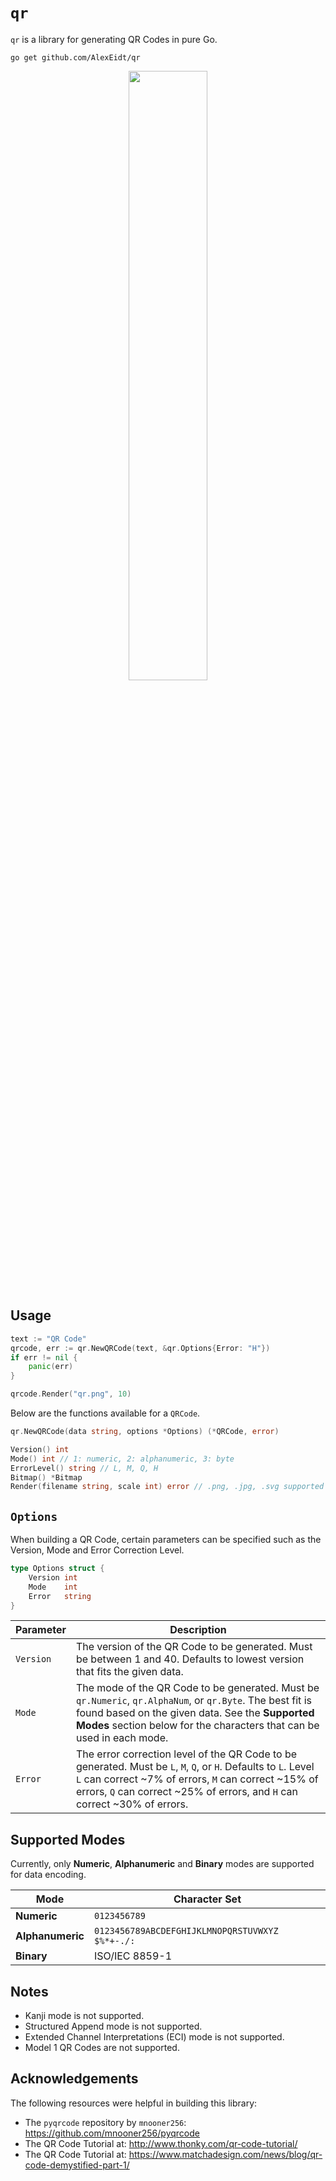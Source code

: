 # `qr`

`qr` is a library for generating QR Codes in pure Go.

```
go get github.com/AlexEidt/qr
```

<p align="center">
  <img width="50%" src="https://github.com/AlexEidt/docs/blob/master/qr/qr.gif">
</p>

## Usage

```go
text := "QR Code"
qrcode, err := qr.NewQRCode(text, &qr.Options{Error: "H"})
if err != nil {
    panic(err)
}

qrcode.Render("qr.png", 10)
```

Below are the functions available for a `QRCode`.

```go
qr.NewQRCode(data string, options *Options) (*QRCode, error)

Version() int
Mode() int // 1: numeric, 2: alphanumeric, 3: byte
ErrorLevel() string // L, M, Q, H
Bitmap() *Bitmap
Render(filename string, scale int) error // .png, .jpg, .svg supported
```

## `Options`

When building a QR Code, certain parameters can be specified such as the Version, Mode and Error Correction Level.

```go
type Options struct {
	Version int
	Mode    int
	Error   string
}
```

Parameter | Description
--- | ---
`Version` | The version of the QR Code to be generated. Must be between 1 and 40. Defaults to lowest version that fits the given data.
`Mode` | The mode of the QR Code to be generated. Must be `qr.Numeric`, `qr.AlphaNum`, or `qr.Byte`. The best fit is found based on the given data. See the **Supported Modes** section below for the characters that can be used in each mode.
`Error` | The error correction level of the QR Code to be generated. Must be `L`, `M`, `Q`, or `H`. Defaults to `L`. Level `L` can correct ~7% of errors, `M` can correct ~15% of errors, `Q` can correct ~25% of errors, and `H` can correct ~30% of errors.

## Supported Modes

Currently, only **Numeric**, **Alphanumeric** and **Binary** modes are supported for data encoding.

Mode | Character Set
--- | ---
**Numeric** | `0123456789`
**Alphanumeric** | `0123456789ABCDEFGHIJKLMNOPQRSTUVWXYZ $%*+-./:`
**Binary** | ISO/IEC 8859-1

## Notes

* Kanji mode is not supported.
* Structured Append mode is not supported.
* Extended Channel Interpretations (ECI) mode is not supported.
* Model 1 QR Codes are not supported.

## Acknowledgements

The following resources were helpful in building this library:

* The `pyqrcode` repository by `mnooner256`: https://github.com/mnooner256/pyqrcode
* The QR Code Tutorial at: http://www.thonky.com/qr-code-tutorial/
* The QR Code Tutorial at: https://www.matchadesign.com/news/blog/qr-code-demystified-part-1/
